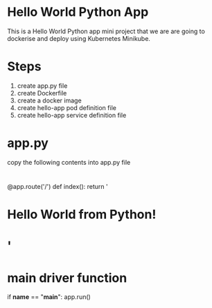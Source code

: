 # Hello World Python App
This is a Hello World Python app mini project that we are are going to dockerise and deploy 
using Kubernetes Minikube.

# Steps
1. create app.py file
2. create Dockerfile
3. create a docker image
4. create hello-app pod definition file
5. create hello-app service definition file

# app.py
copy the following contents into app.py file
#

@app.route('/')
def index():
    return '<h1>Hello World from Python!<h1>'
 
# main driver function
if __name__ == "__main__":
    app.run()


